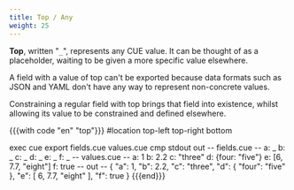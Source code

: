 ```yaml
---
title: Top / Any
weight: 25
---
```


**Top**, written "`_`", represents any CUE value.
It can be thought of as a placeholder,
waiting to be given a more specific value elsewhere.

A field with a value of top can't be exported
because data formats such as JSON and YAML
don't have any way to represent non-concrete values.

Constraining a regular field with top brings that field into existence,
whilst allowing its value to be constrained and defined elsewhere.

{{{with code "en" "top"}}}
#location top-left top-right bottom

exec cue export fields.cue values.cue
cmp stdout out
-- fields.cue --
a: _
b: _
c: _
d: _
e: _
f: _
-- values.cue --
a: 1
b: 2.2
c: "three"
d: {four: "five"}
e: [6, 7.7, "eight"]
f: true
-- out --
{
    "a": 1,
    "b": 2.2,
    "c": "three",
    "d": {
        "four": "five"
    },
    "e": [
        6,
        7.7,
        "eight"
    ],
    "f": true
}
{{{end}}}
